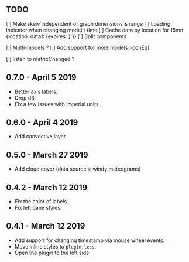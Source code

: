 ## TODO

[ ] Make skew independent of graph dimensions & range
[ ] Loading indicator when changing model / time
[ ] Cache data by location for 15mn {location: data1: {expires: } }}
[ ] Split components

[ ] Multi-models ?
[ ] Add support for more models (iconEu)

[ ] listen to metricChanged ?

## 0.7.0 - April 5 2019

- Better axis labels,
- Drop d3,
- Fix a few issues with imperial units.

## 0.6.0 - April 4 2019

- Add convective layer

## 0.5.0 - March 27 2019

- Add cloud cover (data source = windy meteograms)

## 0.4.2 - March 12 2019

- Fix the color of labels.
- Fix left pane styles.

## 0.4.1 - March 12 2019

- Add support for changing timestamp via mouse wheel events.
- Move inline styles to `plugin.less`.
- Open the plugin to the left side.

